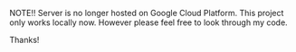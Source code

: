 NOTE!! Server is no longer hosted on Google Cloud Platform. This project only works locally now. However please feel free to look through my code.

Thanks!
